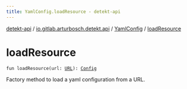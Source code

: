 ```yaml
---
title: YamlConfig.loadResource - detekt-api
---
```


[detekt-api](../../index.html) / [io.gitlab.arturbosch.detekt.api](../index.html) / [YamlConfig](index.html) / [loadResource](./load-resource.html)

# loadResource

`fun loadResource(url: `[`URL`](https://docs.oracle.com/javase/8/docs/api/java/net/URL.html)`): `[`Config`](../-config/index.html)

Factory method to load a yaml configuration from a URL.

